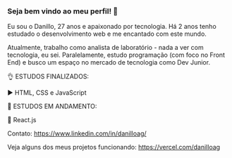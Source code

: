 ### Seja bem vindo ao meu perfil! 👋

Eu sou o Danillo, 27 anos e apaixonado por tecnologia. Há 2 anos tenho estudado o desenvolvimento web e me encantado com este mundo.

Atualmente, trabalho como analista de laboratório - nada a ver com tecnologia, eu sei. Paralelamente, estudo programação (com foco no Front End) e busco um espaço no mercado de tecnologia como Dev Junior.

:ok_hand: ESTUDOS FINALIZADOS:

:arrow_forward: HTML, CSS e JavaScript

:punch: ESTUDOS EM ANDAMENTO:

:running: React.js

Contato: https://www.linkedin.com/in/danilloag/

Veja alguns dos meus projetos funcionando: https://vercel.com/danilloag
